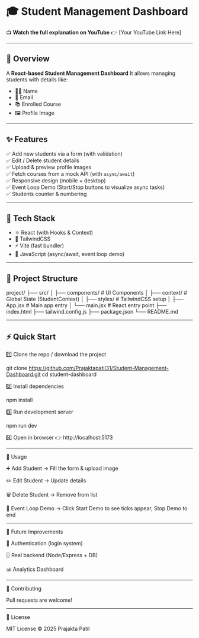 # 🎓 Student Management Dashboard

📺 **Watch the full explanation on YouTube** 👉 [Your YouTube Link Here]

---

## 📌 Overview
A **React-based Student Management Dashboard**
It allows managing students with details like:
- 🧑‍🎓 Name  
- 📧 Email  
- 📚 Enrolled Course  
- 🖼️ Profile Image  

---

## ✨ Features
✅ Add new students via a form (with validation)  
✅ Edit / Delete student details  
✅ Upload & preview profile images  
✅ Fetch courses from a mock API (with `async/await`)  
✅ Responsive design (mobile + desktop)  
✅ Event Loop Demo (Start/Stop buttons to visualize async tasks)  
✅ Students counter & numbering  

---

## 🚀 Tech Stack
- ⚛️ React (with Hooks & Context)  
- 🎨 TailwindCSS  
- ⚡ Vite (fast bundler)  
- 🔄 JavaScript (async/await, event loop demo)  

---

## 📂 Project Structure

project/ ├── src/ │   ├── components/   # UI Components │   ├── context/      # Global State (StudentContext) │   ├── styles/       # TailwindCSS setup │   ├── App.jsx       # Main app entry │   └── main.jsx      # React entry point ├── index.html ├── tailwind.config.js ├── package.json └── README.md

---

## ⚡ Quick Start

1️⃣ Clone the repo / download the project  

git clone https://github.com/Prajaktapatil31/Student-Management-Dashboard.git
cd student-dashboard

2️⃣ Install dependencies

npm install

3️⃣ Run development server

npm run dev

4️⃣ Open in browser 👉 http://localhost:5173


---

🎯 Usage

➕ Add Student → Fill the form & upload image

✏️ Edit Student → Update details

🗑️ Delete Student → Remove from list

🔄 Event Loop Demo → Click Start Demo to see ticks appear, Stop Demo to end


---

🌟 Future Improvements

🔐 Authentication (login system)

🗄️ Real backend (Node/Express + DB)

📊 Analytics Dashboard



---

🤝 Contributing

Pull requests are welcome!


---

📜 License

MIT License © 2025 Prajakta Patil
